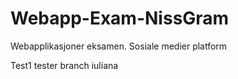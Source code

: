 # Webapp-Exam-NissGram
Webapplikasjoner eksamen. Sosiale medier platform


Test1 tester branch iuliana